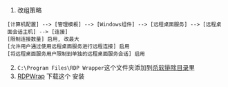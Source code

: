 

1. 改组策略
```
[计算机配置] --> [管理模板] --> [Windows组件] --> [远程桌面服务] --> [远程桌面会话主机] --> [连接]
[限制连接数量] 启用, 改最大
[允许用户通过使用远程桌面服务进行远程连接] 启用
[将远程桌面服务用户限制到单独的远程桌面服务会话] 启用
```
2. ```C:\Program Files\RDP Wrapper```这个文件夹添加到[杀软排除目录](./自带杀软设置排除文件.md)里
3. [RDPWrap](https://github.com/SobieskiCodes/RDPWrap) 下载这个 安装